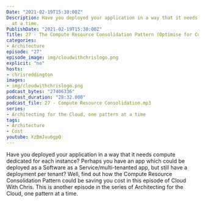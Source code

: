 ```yaml
---
Date: "2021-02-19T15:30:00Z"
Description: Have you deployed your application in a way that it needs compute dedicated for each instance? Perhaps you have an app which could be deployed as a Software as a Service/multi-tenanted app, but still have a deployment per tenant? Well, find out how the Compute Resource Consolidation Pattern could be saving you cost in this episode of Cloud With Chris. This is another episode in the series of Architecting for the Cloud, one pattern at a time.
  at a time.
PublishDate: "2021-02-19T15:30:00Z"
Title: 27 - The Compute Resource Consolidation Pattern (Optimise for Cost!)
categories:
- Architecture
episode: "27"
episode_image: img/cloudwithchrislogo.png
explicit: "no"
hosts:
- chrisreddington
images:
- img/cloudwithchrislogo.png
podcast_bytes: "27406336"
podcast_duration: "28:32.000"
podcast_file: 27 - Compute Resource Consolidation.mp3
series:
- Architecting for the Cloud, one pattern at a time
tags:
- Architecture
- Cost
youtube: XzBmJvu6gpQ
---
```

Have you deployed your application in a way that it needs compute dedicated for each instance? Perhaps you have an app which could be deployed as a Software as a Service/multi-tenanted app, but still have a deployment per tenant? Well, find out how the Compute Resource Consolidation Pattern could be saving you cost in this episode of Cloud With Chris. This is another episode in the series of Architecting for the Cloud, one pattern at a time.